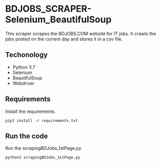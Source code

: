 # BDJOBS_SCRAPER-Selenium_BeautifulSoup
This scraper scrapes the BDJOBS.COM website for IT jobs. It crawls the jobs posted on the current day and stores it in a csv file.

## Techonology
- Python 3.7
- Selenium
- BeautifulSoup
- Webdriver

## Requirements

Install the requirements.
```
pip3 install -r requirements.txt
```

## Run the code
Run the scrapingBDJobs_1stPage.py

```
python3 scrapingBDJobs_1stPage.py
```
